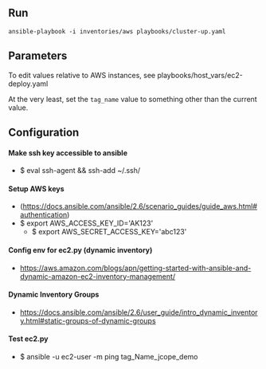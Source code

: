 ## Run

```
ansible-playbook -i inventories/aws playbooks/cluster-up.yaml 
```

## Parameters

To edit values relative to AWS instances, see playbooks/host_vars/ec2-deploy.yaml

At the very least, set the `tag_name` value to something other than the current value. 

## Configuration
#### Make ssh key accessible to ansible
  - $ eval ssh-agent && ssh-add ~/.ssh/<key>
#### Setup AWS keys
  - (https://docs.ansible.com/ansible/2.6/scenario_guides/guide_aws.html#authentication)
  - $ export AWS_ACCESS_KEY_ID='AK123'
	- $ export AWS_SECRET_ACCESS_KEY='abc123'
#### Config env for ec2.py (dynamic inventory)
  - https://aws.amazon.com/blogs/apn/getting-started-with-ansible-and-dynamic-amazon-ec2-inventory-management/

#### Dynamic Inventory Groups
   - https://docs.ansible.com/ansible/2.6/user_guide/intro_dynamic_inventory.html#static-groups-of-dynamic-groups
   
#### Test ec2.py
   - $ ansible -u ec2-user -m ping tag_Name_jcope_demo
